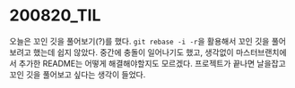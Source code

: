 200820_TIL
===

오늘은 꼬인 깃을 풀어보기(?)를 했다.
`git rebase -i -r`을 활용해서 꼬인 깃을 풀어보려고 했는데 쉽지 않았다. 중간에 충돌이 일어나기도 했고, 생각없이 마스터브랜치에서 추가한 README는 어떻게 해결해야할지도 모르겠다. 프로젝트가 끝나면 날을잡고 꼬인 깃을 풀어보고 싶다는 생각이 들었다.